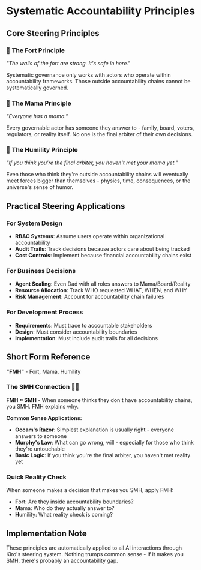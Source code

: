 # Systematic Accountability Principles

## Core Steering Principles

### 🏰 **The Fort Principle**
*"The walls of the fort are strong. It's safe in here."*

Systematic governance only works with actors who operate within accountability frameworks. Those outside accountability chains cannot be systematically governed.

### 👸 **The Mama Principle** 
*"Everyone has a mama."*

Every governable actor has someone they answer to - family, board, voters, regulators, or reality itself. No one is the final arbiter of their own decisions.

### 🌌 **The Humility Principle**
*"If you think you're the final arbiter, you haven't met your mama yet."*

Even those who think they're outside accountability chains will eventually meet forces bigger than themselves - physics, time, consequences, or the universe's sense of humor.

## Practical Steering Applications

### For System Design
- **RBAC Systems**: Assume users operate within organizational accountability
- **Audit Trails**: Track decisions because actors care about being tracked
- **Cost Controls**: Implement because financial accountability chains exist

### For Business Decisions  
- **Agent Scaling**: Even Dad with all roles answers to Mama/Board/Reality
- **Resource Allocation**: Track WHO requested WHAT, WHEN, and WHY
- **Risk Management**: Account for accountability chain failures

### For Development Process
- **Requirements**: Must trace to accountable stakeholders
- **Design**: Must consider accountability boundaries  
- **Implementation**: Must include audit trails for all decisions

## Short Form Reference

**"FMH"** - Fort, Mama, Humility

### The SMH Connection 🤦‍♂️

**FMH ≈ SMH** - When someone thinks they don't have accountability chains, you SMH. FMH explains why.

**Common Sense Applications:**
- **Occam's Razor**: Simplest explanation is usually right - everyone answers to someone
- **Murphy's Law**: What can go wrong, will - especially for those who think they're untouchable  
- **Basic Logic**: If you think you're the final arbiter, you haven't met reality yet

### Quick Reality Check

When someone makes a decision that makes you SMH, apply FMH:
- **F**ort: Are they inside accountability boundaries?
- **M**ama: Who do they actually answer to?
- **H**umility: What reality check is coming?

## Implementation Note

These principles are automatically applied to all AI interactions through Kiro's steering system. Nothing trumps common sense - if it makes you SMH, there's probably an accountability gap.
